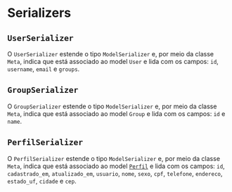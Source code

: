 # Serializers

## `UserSerializer`

O `UserSerializer` estende o tipo `ModelSerializer` e, por meio da classe `Meta`, indica que está associado ao model `User` e lida com os campos: `id`, `username`, `email` e `groups`.

## `GroupSerializer`

O `GroupSerializer` estende o tipo `ModelSerializer` e, por meio da classe `Meta`, indica que está associado ao model `Group` e lida com os campos: `id` e `name`.

## `PerfilSerializer`

O `PerfilSerializer` estende o tipo `ModelSerializer` e, por meio da classe `Meta`, indica que está associado ao model [`Perfil`](models.md) e lida com os campos: `id`, `cadastrado_em`, `atualizado_em`, `usuario`, `nome`, `sexo`, `cpf`, `telefone`, `endereco`, `estado_uf`, `cidade` e `cep`.
